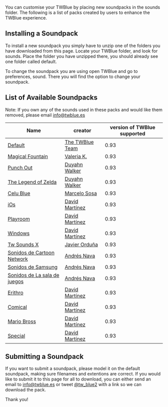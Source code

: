 <!-- 
.. title: Soundpacks for TWBlue
.. slug: soundpacks
.. date: 2016-10-03 05:09:19 UTC-05:00
.. tags: 
.. category: 
.. link: 
.. description: 
.. type: text
-->

You can customise your TWBlue by placing new soundpacks in the sounds folder. The following is a list of packs created by users to enhance the TWBlue experience.

Installing a Soundpack
----------------------

To install a new soundpack you simply have to unzip one of the folders you have downloaded from this page. Locate your TWBlue folder, and look for sounds. Place the folder you have unzipped there, you should already see one folder called default.

To change the soundpack you are using open TWBlue and go to preferences, sound. There you will find the option to change your soundpack.

List of Available Soundpacks
----------------------------

Note: If you own any of the sounds used in these packs and would like them removed, please email <info@twblue.es>

Name | creator | version of TWBlue supported
  ----------------------------------------------------------------------------------------------------------| ---------------------------------------------------- | -----------------------------
[Default](http://twblue.es/extra-contents/soundpacks/default.zip) | [The TWBlue Team](https://twitter.com/tw_blue2) | 0.93
[Magical Fountain](http://twblue.es/extra-contents/soundpacks/magical-fountain.zip) | [Valeria K.](https://twitter.com/ValeriaK305) | 0.93
[Punch Out](http://twblue.es/extra-contents/soundpacks/punch-out.zip) | [Duyahn Walker](https://twitter.com/themusicman08) | 0.93
[The Legend of Zelda](http://twblue.es/extra-contents/soundpacks/the-legend-of-zelda.zip) | [Duyahn Walker](https://twitter.com/themusicman08) | 0.93
[Celu Blue](http://twblue.es/extra-contents/soundpacks/celu-blue.zip) | [Marcelo Sosa](https://twitter.com/marcedsosa) | 0.93
[iOs](http://twblue.es/extra-contents/soundpacks/ios.zip) | [David Martínez](https://twitter.com/JMundstok) | 0.93
[Playroom](http://twblue.es/extra-contents/soundpacks/playroom.zip) | [David Martínez](https://twitter.com/JMundstok) | 0.93
[Windows](http://twblue.es/extra-contents/soundpacks/windows.zip) | [David Martínez](https://twitter.com/JMundstok) | 0.93
[Tw Sounds X](http://twblue.es/extra-contents/soundpacks/tw-sounds-x.zip) | [Javier Orduña](https://twitter.com/xaverius84) | 0.93
[Sonidos de Cartoon Network](http://twblue.es/extra-contents/soundpacks/sonidos-cartoon-network.zip) | [Andrés Nava](https://twitter.com/andresnava28) | 0.93
[Sonidos de Samsung](http://twblue.es/extra-contents/soundpacks/sonidos-de-samsung.zip) | [Andrés Nava](https://twitter.com/andresnava28) | 0.93
[Sonidos de La sala de juegos](http://twblue.es/extra-contents/soundpacks/sonidos-la-sala-de-juegos.zip) | [Andrés Nava](https://twitter.com/andresnava28)  | 0.93
[Erithro](http://twblue.es/extra-contents/soundpacks/erithro.zip) | [David Martínez](https://twitter.com/DavithZahot) | 0.93
[Comical](http://twblue.es/extra-contents/soundpacks/comical.zip) |  [David Martínez](https://twitter.com/DavithZahot) | 0.93
[Mario Bross](http://twblue.es/extra-contents/soundpacks/mario-bross.zip) | [David Martínez](https://twitter.com/DavithZahot) | 0.93
[Special](http://twblue.es/extra-contents/soundpacks/special.zip) | [David Martínez](https://twitter.com/DavithZahot) | 0.93

Submitting a Soundpack
----------------------

If you want to submit a soundpack, please model it on the default soundpack, making sure filenames and extentions are correct. If you would like to submit it to this page for all to download, you can either send an email to <info@twblue.es> or tweet [@tw\_blue2](https://twitter.com/tw_blue2) with a link so we can download the pack.

Thank you!